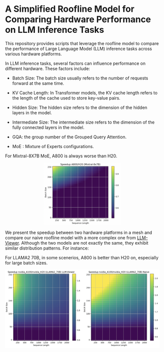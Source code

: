 # A Simplified Roofline Model for Comparing Hardware Performance on LLM Inference Tasks

This repository provides scripts that leverage the roofline model to compare the performance of Large Language Model (LLM) inference tasks across various hardware platforms.

In LLM inference tasks, several factors can influence performance on different hardware. These factors include:

- Batch Size: The batch size usually refers to the number of requests forward at the same time.

- KV Cache Length: In Transformer models, the KV cache length refers to the length of the cache used to store key-value pairs.

- Hidden Size: The hidden size refers to the dimension of the hidden layers in the model.

- Intermediate Size: The intermediate size refers to the dimension of the fully connected layers in the model.

- GQA: the group number of the Grouped Query Attention.

- MoE : Mixture of Experts configurations.


For Mixtral-8X7B MoE, A800 is always worse than H20.

<p align="center">
  <img src="./media/mistral7b_moe.png" alt="The speedup of A800/H20 on Mistral-8x7B" width="50%">
</p>

We present the speedup between two hardware platforms in a mesh and compare our naive roofline model with a more complex one from [LLM-Viewer](https://github.com/hahnyuan/LLM-Viewer). 
Although the two models are not exactly the same, they exhibit similar distribution patterns.
For instance:

For LLAMA2 70B, in some scenerios, A800 is better than H20 on, especially for large batch sizes.

![The speedup of A800/H20 on LLAMA2 70B](./media/llama2_70b.png)

